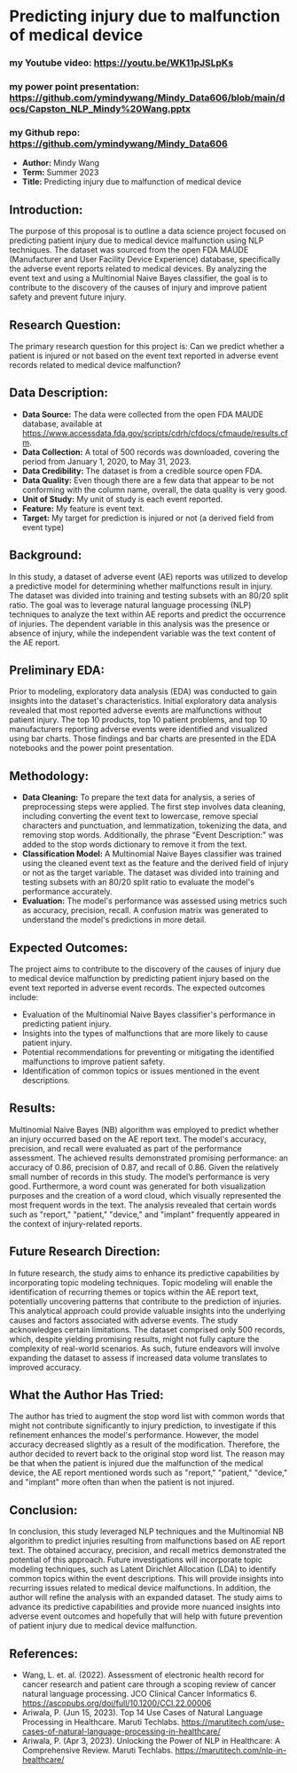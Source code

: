 # Predicting injury due to malfunction of medical device 
### my Youtube video: https://youtu.be/WK11pJSLpKs
### my power point presentation: https://github.com/ymindywang/Mindy_Data606/blob/main/docs/Capston_NLP_Mindy%20Wang.pptx
### my Github repo: https://github.com/ymindywang/Mindy_Data606
- **Author:** Mindy Wang
- **Term:** Summer 2023
- **Title:** Predicting injury due to malfunction of medical device
## Introduction:
The purpose of this proposal is to outline a data science project focused on predicting patient injury due to medical device malfunction using NLP techniques. The dataset was sourced from the open FDA MAUDE (Manufacturer and User Facility Device Experience) database, specifically the adverse event reports related to medical devices. By analyzing the event text and using a Multinomial Naive Bayes classifier, the goal is to contribute to the discovery of the causes of injury and improve patient safety and prevent future injury.
## Research Question:
The primary research question for this project is:
Can we predict whether a patient is injured or not based on the event text reported in adverse event records related to medical device malfunction?
## Data Description:
- **Data Source:** The data were collected from the open FDA MAUDE database, available at https://www.accessdata.fda.gov/scripts/cdrh/cfdocs/cfmaude/results.cfm.
- **Data Collection:** A total of 500 records was downloaded, covering the period from January 1, 2020, to May 31, 2023.
- **Data Credibility:** The dataset is from a credible source open FDA.
- **Data Quality:** Even though there are a few data that appear to be not conforming with the column name, overall, the data quality is very good. 
- **Unit of Study:** My unit of study is each event reported. 
- **Feature:** My feature is event text.
- **Target:** My target for prediction is injured or not (a derived field from event type)
## Background:
In this study, a dataset of adverse event (AE) reports was utilized to develop a predictive model for determining whether malfunctions result in injury. The dataset was divided into training and testing subsets with an 80/20 split ratio. The goal was to leverage natural language processing (NLP) techniques to analyze the text within AE reports and predict the occurrence of injuries. The dependent variable in this analysis was the presence or absence of injury, while the independent variable was the text content of the AE report.
## Preliminary EDA:
Prior to modeling, exploratory data analysis (EDA) was conducted to gain insights into the dataset's characteristics. Initial exploratory data analysis revealed that most reported adverse events are malfunctions without patient injury. The top 10 products, top 10 patient problems, and top 10 manufacturers reporting adverse events were identified and visualized using bar charts. Those findings and bar charts are presented in the EDA notebooks and the power point presentation.
## Methodology:
- **Data Cleaning:** To prepare the text data for analysis, a series of preprocessing steps were applied. The first step involves data cleaning, including converting the event text to lowercase, remove special characters and punctuation, and lemmatization, tokenizing the data, and removing stop words. Additionally, the phrase "Event Description:" was added to the stop words dictionary to remove it from the text.
- **Classification Model:** A Multinomial Naive Bayes classifier was trained using the cleaned event text as the feature and the derived field of injury or not as the target variable. The dataset was divided into training and testing subsets with an 80/20 split ratio to evaluate the model's performance accurately. 
- **Evaluation:** The model's performance was assessed using metrics such as accuracy, precision, recall. A confusion matrix was generated to understand the model's predictions in more detail.
## Expected Outcomes: 
The project aims to contribute to the discovery of the causes of injury due to medical device malfunction by predicting patient injury based on the event text reported in adverse event records. The expected outcomes include:
- Evaluation of the Multinomial Naive Bayes classifier's performance in predicting patient injury.
- Insights into the types of malfunctions that are more likely to cause patient injury.
- Potential recommendations for preventing or mitigating the identified malfunctions to improve patient safety.
- Identification of common topics or issues mentioned in the event descriptions.
## Results:
Multinomial Naive Bayes (NB) algorithm was employed to predict whether an injury occurred based on the AE report text. The model's accuracy, precision, and recall were evaluated as part of the performance assessment. The achieved results demonstrated promising performance: an accuracy of 0.86, precision of 0.87, and recall of 0.86. Given the relatively small number of records in this study.  The model’s performance is very good. Furthermore, a word count was generated for both visualization purposes and the creation of a word cloud, which visually represented the most frequent words in the text. The analysis revealed that certain words such as "report," "patient," "device," and "implant" frequently appeared in the context of injury-related reports.
## Future Research Direction: 
In future research, the study aims to enhance its predictive capabilities by incorporating topic modeling techniques. Topic modeling will enable the identification of recurring themes or topics within the AE report text, potentially uncovering patterns that contribute to the prediction of injuries. This analytical approach could provide valuable insights into the underlying causes and factors associated with adverse events.
The study acknowledges certain limitations. The dataset comprised only 500 records, which, despite yielding promising results, might not fully capture the complexity of real-world scenarios. As such, future endeavors will involve expanding the dataset to assess if increased data volume translates to improved accuracy. 
## What the Author Has Tried:
The author has tried to augment the stop word list with common words that might not contribute significantly to injury prediction, to investigate if this refinement enhances the model's performance. However, the model accuracy decreased slightly as a result of the modification.  Therefore, the author decided to revert back to the original stop word list.   The reason may be that when the patient is injured due the malfunction of the medical device, the AE report mentioned words such as "report," "patient," "device," and "implant" more often than when the patient is not injured.
## Conclusion: 
In conclusion, this study leveraged NLP techniques and the Multinomial NB algorithm to predict injuries resulting from malfunctions based on AE report text. The obtained accuracy, precision, and recall metrics demonstrated the potential of this approach. Future investigations will incorporate topic modeling techniques, such as Latent Dirichlet Allocation (LDA) to identify common topics within the event descriptions. This will provide insights into recurring issues related to medical device malfunctions.  In addition, the author will refine the analysis with an expanded dataset. The study aims to advance its predictive capabilities and provide more nuanced insights into adverse event outcomes and hopefully that will help with future prevention of patient injury due to medical device malfunction.
## References:
- Wang, L. et. al. (2022). Assessment of electronic health record for cancer research and patient care through a scoping review of cancer natural language processing. JCO Clinical Cancer Informatics 6.
https://ascopubs.org/doi/full/10.1200/CCI.22.00006
- Ariwala, P. (Jun 15, 2023). Top 14 Use Cases of Natural Language Processing in Healthcare. Maruti Techlabs. https://marutitech.com/use-cases-of-natural-language-processing-in-healthcare/
- Ariwala, P. (Apr 3, 2023). Unlocking the Power of NLP in Healthcare: A Comprehensive Review. Maruti Techlabs. https://marutitech.com/nlp-in-healthcare/





